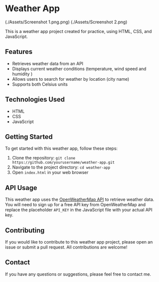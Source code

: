 # Weather App

(./Assets/Screenshot 1.png.png)
(./Assets/Screenshot 2.png)


This is a weather app project created for practice, using HTML, CSS, and JavaScript.

## Features

- Retrieves weather data from an API
- Displays current weather conditions (temperature, wind speed and humidity )
- Allows users to search for weather by location (city name)
- Supports both Celsius  units

## Technologies Used

- HTML
- CSS
- JavaScript

## Getting Started

To get started with this weather app, follow these steps:

1. Clone the repository: `git clone https://github.com/yourusername/weather-app.git`
2. Navigate to the project directory: `cd weather-app`
3. Open `index.html` in your web browser

## API Usage

This weather app uses the [OpenWeatherMap API](https://openweathermap.org/) to retrieve weather data. You will need to sign up for a free API key from OpenWeatherMap and replace the placeholder `API_KEY` in the JavaScript file with your actual API key.

## Contributing

If you would like to contribute to this weather app project, please open an issue or submit a pull request. All contributions are welcome!


## Contact

If you have any questions or suggestions, please feel free to contact me.
